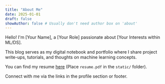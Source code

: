 ```yaml
---
title: "About Me"
date: 2025-01-01
draft: false
showAuthor: false # Usually don't need author box on 'about'
---
```


Hello! I'm [Your Name], a [Your Role] passionate about [Your Interests within ML/DS].

This blog serves as my digital notebook and portfolio where I share project write-ups, tutorials, and thoughts on machine learning concepts.

You can find my resume [here](/resume.pdf) (Place `resume.pdf` in the `static/` folder).

Connect with me via the links in the profile section or footer.